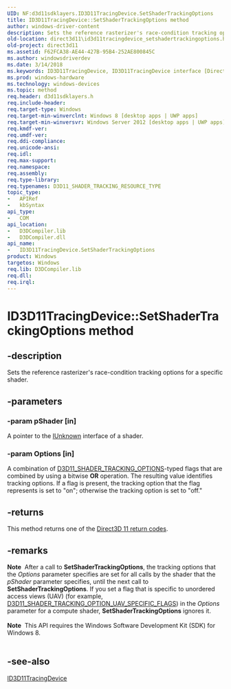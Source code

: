 ```yaml
---
UID: NF:d3d11sdklayers.ID3D11TracingDevice.SetShaderTrackingOptions
title: ID3D11TracingDevice::SetShaderTrackingOptions method
author: windows-driver-content
description: Sets the reference rasterizer's race-condition tracking options for a specific shader.
old-location: direct3d11\id3d11tracingdevice_setshadertrackingoptions.htm
old-project: direct3d11
ms.assetid: F62FCA38-AE44-427B-95B4-252AE800845C
ms.author: windowsdriverdev
ms.date: 3/14/2018
ms.keywords: ID3D11TracingDevice, ID3D11TracingDevice interface [Direct3D 11], SetShaderTrackingOptions method, ID3D11TracingDevice::SetShaderTrackingOptions, SetShaderTrackingOptions method [Direct3D 11], SetShaderTrackingOptions method [Direct3D 11], ID3D11TracingDevice interface, SetShaderTrackingOptions,ID3D11TracingDevice.SetShaderTrackingOptions, d3d11sdklayers/ID3D11TracingDevice::SetShaderTrackingOptions, direct3d11.id3d11tracingdevice_setshadertrackingoptions
ms.prod: windows-hardware
ms.technology: windows-devices
ms.topic: method
req.header: d3d11sdklayers.h
req.include-header: 
req.target-type: Windows
req.target-min-winverclnt: Windows 8 [desktop apps | UWP apps]
req.target-min-winversvr: Windows Server 2012 [desktop apps | UWP apps]
req.kmdf-ver: 
req.umdf-ver: 
req.ddi-compliance: 
req.unicode-ansi: 
req.idl: 
req.max-support: 
req.namespace: 
req.assembly: 
req.type-library: 
req.typenames: D3D11_SHADER_TRACKING_RESOURCE_TYPE
topic_type:
-	APIRef
-	kbSyntax
api_type:
-	COM
api_location:
-	D3DCompiler.lib
-	D3DCompiler.dll
api_name:
-	ID3D11TracingDevice.SetShaderTrackingOptions
product: Windows
targetos: Windows
req.lib: D3DCompiler.lib
req.dll: 
req.irql: 
---
```


# ID3D11TracingDevice::SetShaderTrackingOptions method


## -description


Sets the reference rasterizer's race-condition tracking options for a specific shader.


## -parameters




### -param pShader [in]

A pointer to the <a href="https://msdn.microsoft.com/33f1d79a-33fc-4ce5-a372-e08bda378332">IUnknown</a> interface of a shader.


### -param Options [in]

A combination of <a href="https://msdn.microsoft.com/20C152CD-B155-4B46-8F41-EDDEC60494DF">D3D11_SHADER_TRACKING_OPTIONS</a>-typed flags that are combined by using a bitwise <b>OR</b> operation. The resulting value identifies tracking options. If a flag is present, the tracking option that the flag represents is set to "on"; otherwise the tracking option is set to "off."


## -returns



This method returns one of the <a href="https://msdn.microsoft.com/c0856a58-b760-44e5-8acf-145720b403d1">Direct3D 11 return codes</a>.




## -remarks



<div class="alert"><b>Note</b>  After a call to <b>SetShaderTrackingOptions</b>, the tracking options that the  <i>Options</i> parameter specifies are set for all calls by the shader that the  <i>pShader</i> parameter specifies, until the next call to <b>SetShaderTrackingOptions</b>. If you set a flag that is specific to unordered access views (UAV) (for example, <a href="d3d11_shader_tracking_options.htm">D3D11_SHADER_TRACKING_OPTION_UAV_SPECIFIC_FLAGS</a>) in the <i>Options</i> parameter for a compute shader, <b>SetShaderTrackingOptions</b> ignores it.</div>
<div> </div>
<div class="alert"><b>Note</b>  This API requires the Windows Software Development Kit (SDK) for Windows 8.</div>
<div> </div>



## -see-also




<a href="https://msdn.microsoft.com/AE42E2A8-9FEE-4991-B1A0-4C6C04958DE4">ID3D11TracingDevice</a>
 

 

